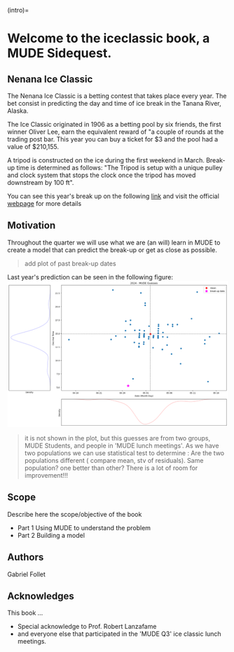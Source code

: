 (intro)=

# Welcome to the iceclassic book, a MUDE Sidequest.

## Nenana Ice Classic
The Nenana Ice Classic is a betting contest that takes place every year. The bet consist in predicting  the day and time of ice break in the Tanana River, Alaska.


The Ice Classic originated in 1906 as a betting pool by six friends, the first winner Oliver Lee,  earn the  equivalent reward of "a couple of rounds at the trading post bar. This year you can buy a ticket for \$3 and the pool had a value of \$210,155.

A tripod is constructed on the ice during the first weekend in March. Break-up time is
determined as follows: "The Tripod is setup with a unique pulley and clock system that stops
the clock once the tripod has moved downstream by 100 ft".

You can see this year's break up on the following [link](https://youtu.be/hNCz1C4fkqo?list=PLo0kgRXad08K-7DV00t4WNzKaaHovr2wi&t=208) and visit the official [webpage](https://www.nenanaakiceclassic.com/) for more details

##  Motivation
Throughout the quarter we will use what we are (an will) learn in  MUDE to create a model that can predict the break-up or get as close as possible.

> add plot of past break-up dates

 Last year's prediction can be seen in the following figure: 
 ![](../figures/Part1/2024_guesses_with_breakup.png)

> it is not shown in the plot, but this guesses are from two groups, MUDE Students, and people in  'MUDE lunch meetings'.
> As we have two populations we can use statistical test to determine
> :          Are the two populations different ( compare mean, stv of residuals). Same population? one better than other?
There is a lot of room for improvement!!! 
## Scope
Describe here the scope/objective of the book

- Part 1 Using MUDE to understand the problem
- Part 2 Building a model

## Authors

Gabriel Follet

## Acknowledges

This book ...

- Special acknowledge to Prof. Robert Lanzafame
- and everyone else that participated in the 'MUDE Q3' ice classic lunch meetings.




<!-- This book is licensed under a <a rel="license" href="http://creativecommons.org/licenses/by/4.0/">Creative Commons Attribution 4.0 International License</a>.

<a rel="license" href="http://creativecommons.org/licenses/by/4.0/"><img alt="Creative Commons License" style="border-width:0" src="https://i.creativecommons.org/l/by/4.0/88x31.png"/></a> -->
